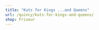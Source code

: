 ```yaml
---
title: "Kuts for Kings ...and Queens"
url: /quincy/kuts-for-kings-and-queens/
shop: Friseur
---
```

